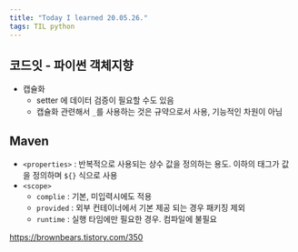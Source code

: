 ```yaml
---
title: "Today I learned 20.05.26."
tags: TIL python
---
```




## 코드잇 - 파이썬 객체지향

- 캡슐화
  - setter 에 데이터 검증이 필요할 수도 있음
  - 캡슐화 관련해서  `_`를 사용하는 것은 규약으로서 사용, 기능적인 차원이 아님



## Maven

- `<properties>` : 반복적으로 사용되는 상수 값을 정의하는 용도. 이하의 태그가 값을 정의하며 `${}` 식으로 사용
- `<scope>`
  - `complie` : 기본, 미입력시에도 적용
  - `provided` : 외부 컨테이너에서 기본 제공 되는 경우 패키징 제외
  - `runtime` : 실행 타임에만 필요한 경우. 컴파일에 불필요



https://brownbears.tistory.com/350

